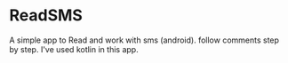 # ReadSMS
A simple app to Read and work with sms (android). follow comments step by step. I've used kotlin in this app.
